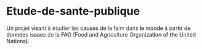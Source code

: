 # Etude-de-sante-publique
Un projet visant à étudier les causes de la faim dans le monde à partir de données issues de la FAO (Food and Agriculture Organization of the United Nations). 
